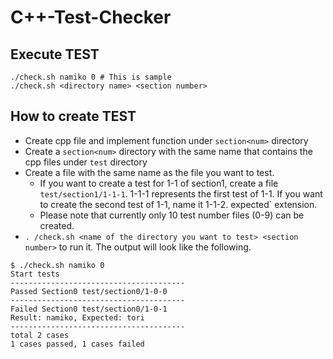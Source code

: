 # C++-Test-Checker

## Execute TEST
```
./check.sh namiko 0 # This is sample
./check.sh <directory name> <section number>
```

## How to create TEST
- Create cpp file and implement function under `section<num>` directory
- Create a `section<num>` directory with the same name that contains the cpp files under `test` directory
- Create a file with the same name as the file you want to test.
    - If you want to create a test for 1-1 of section1, create a file `test/section1/1-1-1`. 1-1-1 represents the first test of 1-1. If you want to create the second test of 1-1, name it 1-1-2. expected` extension.
    - Please note that currently only 10 test number files (0-9) can be created.
- `. /check.sh <name of the directory you want to test> <section number>` to run it. The output will look like the following.

```
$ ./check.sh namiko 0
Start tests
---------------------------------------
Passed Section0 test/section0/1-0-0
---------------------------------------
Failed Section0 test/section0/1-0-1
Result: namiko, Expected: tori
---------------------------------------
total 2 cases
1 cases passed, 1 cases failed
```